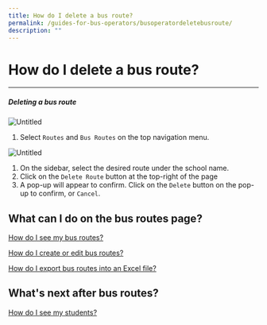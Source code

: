 ```yaml
---
title: How do I delete a bus route?
permalink: /guides-for-bus-operators/busoperatordeletebusroute/
description: ""
---
```

# How do I delete a bus route?

----------
##### Deleting a bus route


![Untitled](https://s3-us-west-2.amazonaws.com/secure.notion-static.com/7ca2f758-fc7f-49d1-a0d1-6253fa7b6313/Untitled.png)

1.  Select `Routes` and `Bus Routes` on the top navigation menu.

![Untitled](https://s3-us-west-2.amazonaws.com/secure.notion-static.com/f16c5da7-667a-4736-9678-599e0cf79606/Untitled.png)

1.  On the sidebar, select the desired route under the school name.
2.  Click on the `Delete Route` button at the top-right of the page
3.  A pop-up will appear to confirm. Click on the `Delete` button on the pop-up to confirm, or `Cancel`.

What can I do on the bus routes page?
-------------------------------------

[How do I see my bus routes?](https://www.notion.so/How-do-I-see-my-bus-routes-b75461e084b34d59a53672ab553466ba?pvs=21)

[How do I create or edit bus routes?](https://www.notion.so/How-do-I-create-or-edit-bus-routes-b9ec2ab69c2d4c208f1c2426c96ad952?pvs=21)

[How do I export bus routes into an Excel file?](https://www.notion.so/How-do-I-export-bus-routes-into-an-Excel-file-8df77b42ab7d406f96797fbc8ebadc8b?pvs=21)

What's next after bus routes?
-----------------------------

[How do I see my students?](https://www.notion.so/How-do-I-see-my-students-3a49e100b86b41c69445f8a5ded26db6?pvs=21)